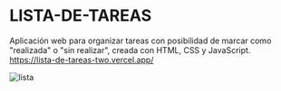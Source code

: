 # LISTA-DE-TAREAS

Aplicación web para organizar tareas con posibilidad de marcar como "realizada" o "sin realizar", creada con HTML, CSS y JavaScript.
https://lista-de-tareas-two.vercel.app/


![lista](https://user-images.githubusercontent.com/99261724/167210725-7950a8b7-4f59-4ea5-bf33-375f89c96ab2.png)

